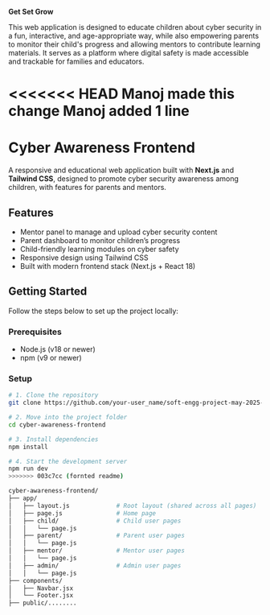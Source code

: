 **Get Set Grow**

This web application is designed to educate children about cyber security in a fun, interactive, and age-appropriate way, while also empowering parents to monitor their child's progress and allowing mentors to contribute learning materials. It serves as a platform where digital safety is made accessible and trackable for families and educators.


<<<<<<< HEAD
Manoj made this change
Manoj added 1 line
=======
# Cyber Awareness Frontend

A responsive and educational web application built with **Next.js** and **Tailwind CSS**, designed to promote cyber security awareness among children, with features for parents and mentors.


## Features

-  Mentor panel to manage and upload cyber security content
-  Parent dashboard to monitor children’s progress
-  Child-friendly learning modules on cyber safety
-  Responsive design using Tailwind CSS
-  Built with modern frontend stack (Next.js + React 18)


##  Getting Started

Follow the steps below to set up the project locally:

### Prerequisites

- Node.js (v18 or newer)
- npm (v9 or newer)

### Setup

```bash
# 1. Clone the repository
git clone https://github.com/your-user_name/soft-engg-project-may-2025-se-May-Team_13.git

# 2. Move into the project folder
cd cyber-awareness-frontend

# 3. Install dependencies
npm install

# 4. Start the development server
npm run dev
>>>>>>> 003c7cc (fornted readme)

cyber-awareness-frontend/
├── app/
│   ├── layout.js             # Root layout (shared across all pages)
│   ├── page.js               # Home page
│   ├── child/                # Child user pages
│   │   └── page.js
│   ├── parent/               # Parent user pages
│   │   └── page.js
│   ├── mentor/               # Mentor user pages
│   │   └── page.js
│   ├── admin/                # Admin user pages
│   │   └── page.js
├── components/
│   ├── Navbar.jsx
│   └── Footer.jsx
├── public/........